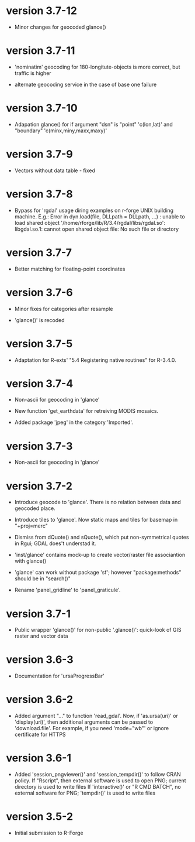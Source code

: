 # version 3.7-12

* Minor changes for geocoded glance()

# version 3.7-11

* 'nominatim' geocoding for 180-longitute-objects is more correct,
  but traffic is higher

* alternate geocoding service in the case of base one failure

# version 3.7-10

* Adapation glance() for if argument "dsn" is "point" 'c(lon,lat)' and
  "boundary" 'c(minx,miny,maxx,maxy)'

# version 3.7-9

* Vectors without data table - fixed

# version 3.7-8

* Bypass for 'rgdal' usage diring examples on r-forge UNIX building machine.
  E.g.:
  Error in dyn.load(file, DLLpath = DLLpath, ...) : 
  unable to load shared object '/home/rforge/lib/R/3.4/rgdal/libs/rgdal.so':
  libgdal.so.1: cannot open shared object file: No such file or directory

# version 3.7-7

* Better matching for floating-point coordinates

# version 3.7-6

* Minor fixes for categories after resample

* 'glance()' is recoded

# version 3.7-5

* Adaptation for R-exts' "5.4 Registering native routines" for R-3.4.0.

# version 3.7-4

* Non-ascii for geocoding in 'glance'

* New function 'get_earthdata' for retreiving MODIS mosaics.

* Added package 'jpeg' in the category 'Imported'.

# version 3.7-3

* Non-ascii for geocoding in 'glance'

# version 3.7-2

* Introduce geocode to 'glance'. There is no relation between data and geocoded place.

* Introduce tiles to 'glance'. Now static maps and tiles for basemap in "+proj=merc"

* Dismiss from dQuote() and sQuote(), which put non-symmetrical quotes in Rgui;
   GDAL does't understad it.

* 'inst/glance' contains mock-up to create vector/raster file associantion with glance()

* 'glance' can work without package 'sf'; however "package:methods" should be in "search()"

* Rename 'panel_gridline' to 'panel_graticule'.

# version 3.7-1

* Public wrapper 'glance()' for non-public '.glance()':
     quick-look of GIS raster and vector data

# version 3.6-3

* Documentation for 'ursaProgressBar'

# version 3.6-2

* Added argument "..." to function 'read_gdal'.
      Now, if 'as.ursa(uri)' or 'display(uri)',
           then additional arguments can be passed to 'download.file'.
      For example, if you need 'mode="wb"' or ignore certificate for HTTPS

# version 3.6-1

* Added 'session_pngviewer()' and 'session_tempdir()' to follow CRAN policy.
     If "Rscript", then external software is used to open PNG;
        current directory is used to write files
     If 'interactive()' or "R CMD BATCH", no external software for PNG;
        'tempdir()' is used to write files

# version 3.5-2

* Initial submission to R-Forge

